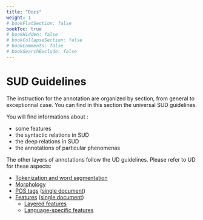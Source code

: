 ```yaml
---
title: "Docs"
weight: 1
# bookFlatSection: false
bookToc: true
# bookHidden: false
# bookCollapseSection: false
# bookComments: false
# bookSearchExclude: false
---
```


# SUD Guidelines


The instruction for the annotation are organized by section, from general to exceptionnal case. You can find in this section the universal SUD guidelines. 

You will find informations about : 
- some features 
- the syntactic relations in SUD
- the deep relations in SUD
- the annotations of particular phenomenas

The other layers of annotations follow the UD guidelines. Please refer to UD for these aspects:

  * [Tokenization and word segmentation](https://universaldependencies.org/u/overview/tokenization.html)
  * [Morphology](https://universaldependencies.org/u/overview/morphology.html)
  * [POS tags](https://universaldependencies.org/u/pos) ([single document](https://universaldependencies.org/u/pos/all.html))
  * [Features](https://universaldependencies.org/u/feat) ([single document](https://universaldependencies.org/u/feat/all.html))
    * [Layered features](https://universaldependencies.org/u/overview/feat-layers.html)
    * [Language-specific features](https://universaldependencies.org/ext-feat-index.html)
